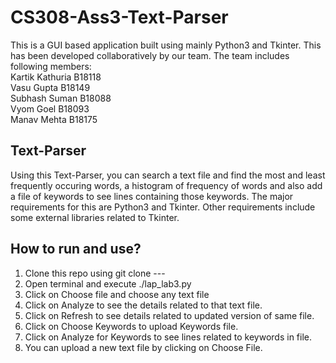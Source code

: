 # CS308-Ass3-Text-Parser
This is a GUI based application built using mainly Python3 and Tkinter. This has been developed collaboratively by our team. The team includes following members: </br>
Kartik Kathuria B18118 </br>
Vasu Gupta B18149</br>
Subhash Suman B18088 </br>
Vyom Goel B18093 </br>
Manav Mehta B18175 </br>

## Text-Parser 
Using this Text-Parser, you can search a text file and find the most and least frequently occuring words, a histogram of frequency of words and also add a file of keywords to see lines containing those keywords. 
The major requirements for this are Python3 and Tkinter. Other requirements include some external libraries related to Tkinter. 

## How to run and use?
1. Clone this repo using git clone --- </br>
2. Open terminal and execute ./lap_lab3.py </br>
3. Click on Choose file and choose any text file </br>
4. Click on Analyze to see the details related to that text file. </br>
5. Click on Refresh to see details related to updated version of same file. </br>
6. Click on Choose Keywords to upload Keywords file. </br>
7. Click on Analyze for Keywords to see lines related to keywords in file. </br>
8. You can upload a new text file by clicking on Choose File. 
